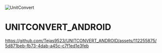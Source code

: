 ![UnitConvert](https://github.com/Tejas9523/UNITCONVERT_ANDROID/assets/112255875/9c7b8f92-c7a1-4483-ab9f-dd42022b9cac)
# UNITCONVERT_ANDROID
https://github.com/Tejas9523/UNITCONVERT_ANDROID/assets/112255875/5d871beb-fb73-4dab-a45c-c7f1ed1e3feb

